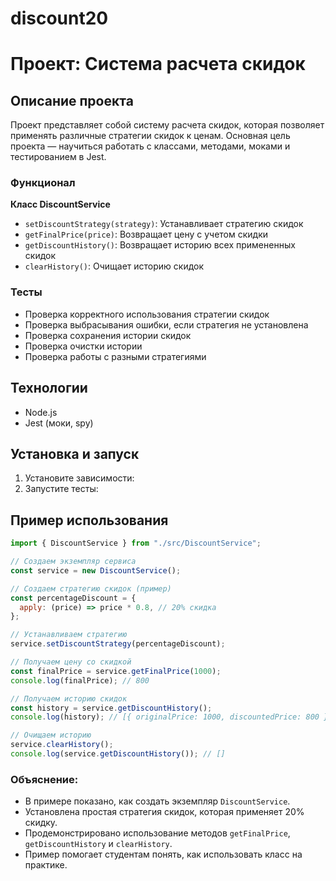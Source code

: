 # discount20

# Проект: Система расчета скидок

## Описание проекта

Проект представляет собой систему расчета скидок, которая позволяет применять различные стратегии скидок к ценам. Основная цель проекта — научиться работать с классами, методами, моками и тестированием в Jest.

### Функционал

**Класс DiscountService**

- `setDiscountStrategy(strategy)`: Устанавливает стратегию скидок
- `getFinalPrice(price)`: Возвращает цену с учетом скидки
- `getDiscountHistory()`: Возвращает историю всех примененных скидок
- `clearHistory()`: Очищает историю скидок

### Тесты

- Проверка корректного использования стратегии скидок
- Проверка выбрасывания ошибки, если стратегия не установлена
- Проверка сохранения истории скидок
- Проверка очистки истории
- Проверка работы с разными стратегиями

## Технологии

- Node.js
- Jest (моки, spy)

## Установка и запуск

1. Установите зависимости:
2. Запустите тесты:

## Пример использования

```javascript
import { DiscountService } from "./src/DiscountService";

// Создаем экземпляр сервиса
const service = new DiscountService();

// Создаем стратегию скидок (пример)
const percentageDiscount = {
  apply: (price) => price * 0.8, // 20% скидка
};

// Устанавливаем стратегию
service.setDiscountStrategy(percentageDiscount);

// Получаем цену со скидкой
const finalPrice = service.getFinalPrice(1000);
console.log(finalPrice); // 800

// Получаем историю скидок
const history = service.getDiscountHistory();
console.log(history); // [{ originalPrice: 1000, discountedPrice: 800 }]

// Очищаем историю
service.clearHistory();
console.log(service.getDiscountHistory()); // []
```

### Объяснение:
- В примере показано, как создать экземпляр `DiscountService`.
- Установлена простая стратегия скидок, которая применяет 20% скидку.
- Продемонстрировано использование методов `getFinalPrice`, `getDiscountHistory` и `clearHistory`.
- Пример помогает студентам понять, как использовать класс на практике.
